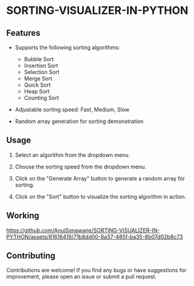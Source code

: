 # SORTING-VISUALIZER-IN-PYTHON
## Features

- Supports the following sorting algorithms:
  - Bubble Sort
  - Insertion Sort
  - Selection Sort
  - Merge Sort
  - Quick Sort
  - Heap Sort
  - Counting Sort

- Adjustable sorting speed: Fast, Medium, Slow

- Random array generation for sorting demonstration

## Usage

1. Select an algorithm from the dropdown menu.

2. Choose the sorting speed from the dropdown menu.

3. Click on the "Generate Array" button to generate a random array for sorting.

4. Click on the "Sort" button to visualize the sorting algorithm in action.

## Working

https://github.com/AnujSonawane/SORTING-VISUALIZER-IN-PYTHON/assets/81616419/71b8dd00-8a37-485f-ba35-8b07d02b8c73

## Contributing

Contributions are welcome! If you find any bugs or have suggestions for improvement, please open an issue or submit a pull request.



